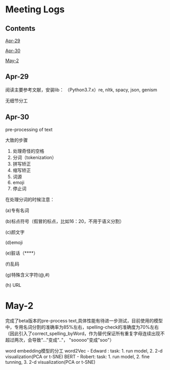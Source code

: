 # Meeting Logs

## Contents

[Apr-29](#Apr-29)

[Apr-30](#Apr-30)

[May-2](#May-2)



## Apr-29

阅读主要参考文献，安装lib： （Python3.7.x）re, nltk, spacy, json, genism

无细节分工



## Apr-30

pre-processing of text

大致的步骤

1. 处理奇怪的空格
2. 分词（tokenization）
3. 拼写矫正
4. 缩写矫正
5. 词源
6. emoji
7. 停止词

在处理分词的时候注意：

(a)专有名词

(b)标点符号（假冒的标点，比如16：20，不用于语义分割）

(c)颜文字

(d)emoji

(e)脏话（\****）

(f)乱码

(g)特殊含义字符(@,#)

(h) URL

# May-2
完成了beta版本的pre-process text,具体性能有待进一步测试，目前使用的模型中，专用名词分割的准确率为85%左右，spelling-check的准确度为70%左右（因此引入了correct_spelling_byWord，作为替代保证所有重复字母连续出现不超过两次，会导致"..."变成".."， "sooooo"变成"soo"）

word embedding模型的分工
word2Vec - Edward : task: 1. run model, 2. 2-d visualization(PCA or t-SNE)
BERT - Robert: task: 1. run model, 2. fine tunning, 3. 2-d visualization(PCA or t-SNE)
